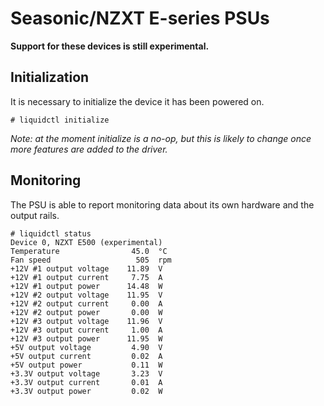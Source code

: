 # Seasonic/NZXT E-series PSUs

**Support for these devices is still experimental.**

## Initialization

It is necessary to initialize the device it has been powered on.

```
# liquidctl initialize
```

_Note: at the moment initialize is a no-op, but this is likely to change  once more features are added to the driver._



## Monitoring

The PSU is able to report monitoring data about its own hardware and the output rails.

```
# liquidctl status
Device 0, NZXT E500 (experimental)
Temperature                45.0  °C
Fan speed                   505  rpm
+12V #1 output voltage    11.89  V
+12V #1 output current     7.75  A
+12V #1 output power      14.48  W
+12V #2 output voltage    11.95  V
+12V #2 output current     0.00  A
+12V #2 output power       0.00  W
+12V #3 output voltage    11.96  V
+12V #3 output current     1.00  A
+12V #3 output power      11.95  W
+5V output voltage         4.90  V
+5V output current         0.02  A
+5V output power           0.11  W
+3.3V output voltage       3.23  V
+3.3V output current       0.01  A
+3.3V output power         0.02  W
```
